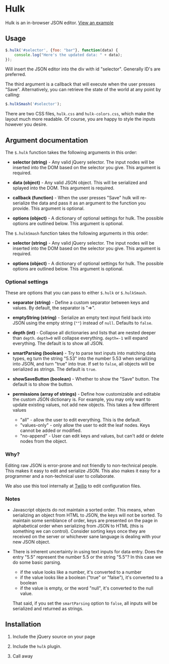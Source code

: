 # Hulk

Hulk is an in-browser JSON editor. [View an example][example]

 [example]: http://kevinburke.github.io/hulk/example/

## Usage

```javascript
$.hulk('#selector', {foo: "bar"}, function(data) {
    console.log("Here's the updated data: " + data);
});
```

Will insert the JSON editor into the div with id "selector". Generally ID's are
preferred.

The third argument is a callback that will execute when the user presses "Save".
Alternatively, you can retrieve the state of the world at any point by calling:

```javascript
$.hulkSmash('#selector');
```

There are two CSS files, `hulk.css` and `hulk-colors.css`, which make the layout
much more readable. Of course, you are happy to style the inputs however you
desire.

## Argument documentation

The `$.hulk` function takes the following arguments in this order:

- **selector (string)** - Any valid jQuery selector. The input nodes will be
inserted into the DOM based on the selector you give. This argument is required.

- **data (object)** - Any valid JSON object. This will be serialized and splayed
  into the DOM. This argument is required.

- **callback (function)** - When the user presses "Save" hulk will re-serialize
  the data and pass it as an argument to the function you provide. This argument
  is optional.

- **options (object)** - A dictionary of optional settings for hulk. The
  possible options are outlined below. This argument is optional.

The `$.hulkSmash` function takes the following arguments in this order:

- **selector (string)** - Any valid jQuery selector. The input nodes will be
inserted into the DOM based on the selector you give. This argument is required.

- **options (object)** - A dictionary of optional settings for hulk. The
  possible options are outlined below. This argument is optional.

### Optional settings

These are options that you can pass to either `$.hulk` or `$.hulkSmash`.

- **separator (string)** - Define a custom separator between keys and values. By
default, the separator is "=>".

- **emptyString (string)** - Serialize an empty text input field back into JSON
using the empty string (`""`) instead of `null`. Defaults to `false`.

- **depth (int)** - Collapse all dictionaries and lists that are nested deeper
than `depth`. `depth=0` will collapse everything. `depth=-1` will expand
everything. The default is to show all JSON.

- **smartParsing (boolean)** - Try to parse text inputs into matching data
types, eg turn the string "5.53" into the number 5.53 when serializing into
JSON, and turn "true" into true. If set to `false`, all objects will be
serialized as strings. The default is ``true``.

- **showSaveButton (boolean)** - Whether to show the "Save" button. The default
is to show the button.

- **permissions (array of strings)** - Define how customizable and editable the custom JSON
dictionary is. For example, you may only want to update existing values, not add
new objects. This takes a few different values

    - "all" - allow the user to edit everything. This is the default.
    - "values-only" - only allow the user to edit the leaf nodes. Keys cannot be
      added or modified.
    - "no-append" - User can edit keys and values, but can't add or delete nodes
      from the object.

### Why?

Editing raw JSON is error-prone and not friendly to non-technical people. This
makes it easy to edit and serialize JSON. This also makes it easy for
a programmer and a non-technical user to collaborate.

We also use this tool internally at [Twilio][twilio] to edit configuration
files.

[twilio]: https://www.twilio.com

### Notes

- Javascript objects do not maintain a sorted order. This means, when
  serializing an object from HTML to JSON, the keys will not be sorted. To
  maintain some semblance of order, keys are presented on the page in
  alphabetical order when serializing from JSON to HTML (this is something we
  can control). Consider sorting keys once they are received on the server or
  whichever sane language is dealing with your new JSON object.

- There is inherent uncertainty in using text inputs for data entry. Does the
  entry "5.5" represent the number 5.5 or the string "5.5"? In this case we do
  some basic parsing.

    - if the value looks like a number, it's converted to a number
    - if the value looks like a boolean ("true" or "false"), it's converted to a boolean
    - if the value is empty, or the word "null", it's converted to the null value.

    That said, if you set the `smartParsing` option to `false`, all inputs will
    be serialized and returned as strings.

## Installation

1. Include the jQuery source on your page

2. Include the `hulk` plugin.

3. Call away
